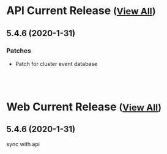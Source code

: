 
# API Current Release <small>([View All](/API.md))</small>
## 5.4.6 (2020-1-31)
### Patches 

- Patch for cluster event database

<br><br>
# Web Current Release <small>([View All](/Web.md))</small>
## 5.4.6 (2020-1-31)
sync with api

  